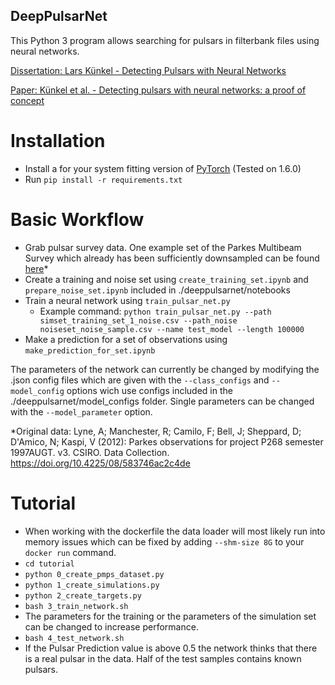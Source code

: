 ## DeepPulsarNet
 
This Python 3 program allows searching for pulsars in filterbank files using neural networks.

[Dissertation: Lars Künkel - Detecting Pulsars with Neural Networks](https://pub.uni-bielefeld.de/record/2965218)

[Paper: Künkel et al. -  Detecting pulsars with neural networks: a proof of concept ](https://ui.adsabs.harvard.edu/abs/2021MNRAS.506.1111K/abstract)

# Installation

* Install a for your system fitting version of [PyTorch](http://github.com) (Tested on 1.6.0)
* Run `pip install -r requirements.txt`


# Basic Workflow

* Grab pulsar survey data. One example set of the Parkes Multibeam Survey which already has been sufficiently downsampled can be found [here](https://zenodo.org/records/15399789)\*
* Create a training and noise set using `create_training_set.ipynb` and `prepare_noise_set.ipynb` included in ./deeppulsarnet/notebooks
* Train a neural network using `train_pulsar_net.py`
	* Example command: `python train_pulsar_net.py --path simset_training_set_1_noise.csv --path_noise noiseset_noise_sample.csv --name test_model --length 100000`
* Make a prediction for a set of observations using `make_prediction_for_set.ipynb`

The parameters of the network can currently be changed by modifying the .json config files which are given with the `--class_configs` and `-- model_config` options wich use configs included in the ./deeppulsarnet/model_configs folder. Single parameters can be changed with the `--model_parameter` option.

\*Original data:
Lyne, A; Manchester, R; Camilo, F; Bell, J; Sheppard, D; D'Amico, N; Kaspi, V (2012): Parkes observations for project P268 semester 1997AUGT. v3. CSIRO. Data Collection. https://doi.org/10.4225/08/583746ac2c4de


# Tutorial

* When working with the dockerfile the data loader will most likely run into memory issues which can be fixed by adding `--shm-size 8G` to your `docker run` command.
* `cd tutorial`
* `python 0_create_pmps_dataset.py`
* `python 1_create_simulations.py`
* `python 2_create_targets.py`
* `bash 3_train_network.sh`
* The parameters for the training or the parameters of the simulation set can be changed to increase performance.
* `bash 4_test_network.sh`
* If the Pulsar Prediction value is above 0.5 the network thinks that there is a real pulsar in the data. Half of the test samples contains known pulsars.
